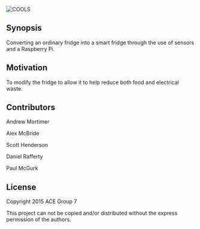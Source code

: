 ![COOLS](https://github.com/pmcgurk/CS413/blob/master/Images/COOLSlogotransparent.png)

## Synopsis

Converting an ordinary fridge into a smart fridge through the use of sensors and a Raspberry Pi.

## Motivation

To modify the fridge to allow it to help reduce both food and electrical waste.

## Contributors

Andrew Mortimer

Alex McBride

Scott Henderson

Daniel Rafferty

Paul McGurk

## License

Copyright 2015 ACE Group 7

This project can not be copied and/or distributed without the express permission of the authors.
